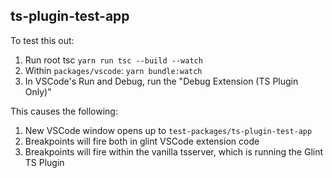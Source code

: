 ## ts-plugin-test-app

To test this out:

1. Run root tsc `yarn run tsc --build --watch`
2. Within `packages/vscode`: `yarn bundle:watch`
3. In VSCode's Run and Debug, run the "Debug Extension (TS Plugin Only)"

This causes the following:

1. New VSCode window opens up to `test-packages/ts-plugin-test-app`
2. Breakpoints will fire both in glint VSCode extension code
3. Breakpoints will fire within the vanilla tsserver, which is running the Glint TS Plugin
